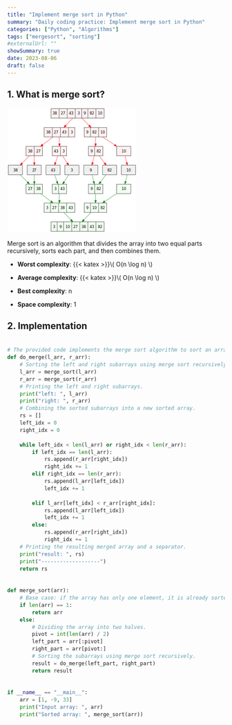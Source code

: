 ```yaml
---
title: "Implement merge sort in Python"
summary: "Daily coding practice: Implement merge sort in Python"
categories: ["Python", "Algorithms"]
tags: ["mergesort", "sorting"]
#externalUrl: ""
showSummary: true
date: 2023-08-06
draft: false
---
```


## 1. What is merge sort?
![Merge Sort](merge-sort.png)

Merge sort is an algorithm that divides the array into two equal parts recursively, sorts each part, and then combines them.

- **Worst complexity**: {{< katex >}}\\( O(n \log n) \\)

- **Average complexity**: {{< katex >}}\\( O(n \log n) \\)
- **Best complexity**: n
- **Space complexity**: 1
## 2. Implementation

```python

# The provided code implements the merge sort algorithm to sort an array.
def do_merge(l_arr, r_arr):
    # Sorting the left and right subarrays using merge sort recursively.
    l_arr = merge_sort(l_arr)
    r_arr = merge_sort(r_arr)
    # Printing the left and right subarrays.
    print("left: ", l_arr)
    print("right: ", r_arr)
    # Combining the sorted subarrays into a new sorted array.
    rs = []
    left_idx = 0
    right_idx = 0

    while left_idx < len(l_arr) or right_idx < len(r_arr):
        if left_idx == len(l_arr):
            rs.append(r_arr[right_idx])
            right_idx += 1
        elif right_idx == len(r_arr):
            rs.append(l_arr[left_idx])
            left_idx += 1

        elif l_arr[left_idx] < r_arr[right_idx]:
            rs.append(l_arr[left_idx])
            left_idx += 1
        else:
            rs.append(r_arr[right_idx])
            right_idx += 1
    # Printing the resulting merged array and a separator.
    print("result: ", rs)
    print("-------------------")
    return rs


def merge_sort(arr):
    # Base case: if the array has only one element, it is already sorted.
    if len(arr) == 1:
        return arr
    else:
        # Dividing the array into two halves.
        pivot = int(len(arr) / 2)
        left_part = arr[:pivot]
        right_part = arr[pivot:]
        # Sorting the subarrays using merge sort recursively.
        result = do_merge(left_part, right_part)
        return result


if __name__ == "__main__":
    arr = [1, -9, 33]
    print("Input array: ", arr)
    print("Sorted array: ", merge_sort(arr))

```
